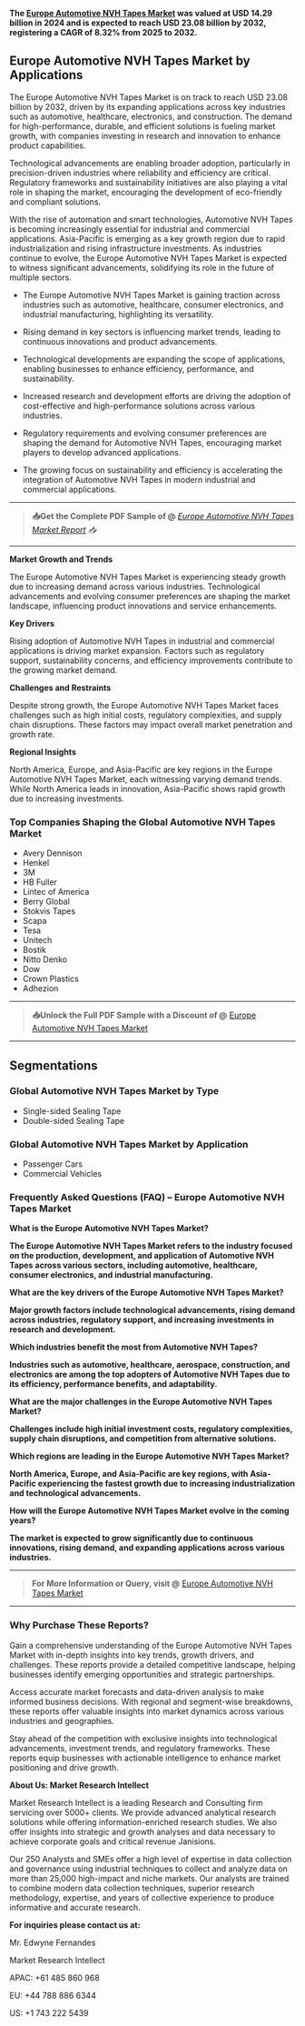 <p><strong>The <a href="https://www.marketresearchintellect.com/download-sample/?rid=953967&amp;utm_source=Pulse-April-Europe&amp;utm_medium=852">Europe Automotive NVH Tapes Market</a> was valued at USD 14.29 billion in 2024 and is expected to reach USD 23.08 billion by 2032, registering a CAGR of 8.32% from 2025 to 2032.</strong></p><h2>Europe Automotive NVH Tapes Market by Applications&nbsp;</h2><p><p>The Europe Automotive NVH Tapes Market is on track to reach USD 23.08 billion by 2032, driven by its expanding applications across key industries such as automotive, healthcare, electronics, and construction. The demand for high-performance, durable, and efficient solutions is fueling market growth, with companies investing in research and innovation to enhance product capabilities.</p><p>Technological advancements are enabling broader adoption, particularly in precision-driven industries where reliability and efficiency are critical. Regulatory frameworks and sustainability initiatives are also playing a vital role in shaping the market, encouraging the development of eco-friendly and compliant solutions.</p><p>With the rise of automation and smart technologies, Automotive NVH Tapes is becoming increasingly essential for industrial and commercial applications. Asia-Pacific is emerging as a key growth region due to rapid industrialization and rising infrastructure investments. As industries continue to evolve, the Europe Automotive NVH Tapes Market is expected to witness significant advancements, solidifying its role in the future of multiple sectors.</p></p><ul><li><p>The Europe Automotive NVH Tapes Market is gaining traction across industries such as automotive, healthcare, consumer electronics, and industrial manufacturing, highlighting its versatility.</p></li><li><p>Rising demand in key sectors is influencing market trends, leading to continuous innovations and product advancements.</p></li><li><p>Technological developments are expanding the scope of applications, enabling businesses to enhance efficiency, performance, and sustainability.</p></li><li><p>Increased research and development efforts are driving the adoption of cost-effective and high-performance solutions across various industries.</p></li><li><p>Regulatory requirements and evolving consumer preferences are shaping the demand for Automotive NVH Tapes, encouraging market players to develop advanced applications.</p></li><li><p>The growing focus on sustainability and efficiency is accelerating the integration of Automotive NVH Tapes in modern industrial and commercial applications.</p></li></ul><hr /><blockquote><p><strong><span class="font-[700]">📥Get the Complete PDF Sample of @ </span></strong><em><span class="font-[700]"><a href="https://www.marketresearchintellect.com/download-sample/?rid=953967&amp;utm_source=Pulse-April-Europe&amp;utm_medium=852" target="_blank" data-tracking-control-name="article-ssr-frontend-pulse_little-text-block" data-tracking-will-navigate="" data-test-link="">Europe Automotive NVH Tapes Market Report</a>&nbsp;📥</span></em></p></blockquote><hr /><p class="" data-start="77" data-end="360"><strong data-start="77" data-end="105">Market Growth and Trends</strong></p><p class="" data-start="77" data-end="360">The Europe Automotive NVH Tapes Market is experiencing steady growth due to increasing demand across various industries. Technological advancements and evolving consumer preferences are shaping the market landscape, influencing product innovations and service enhancements.</p><p class="" data-start="362" data-end="606"><strong data-start="362" data-end="377">Key Drivers</strong></p><p class="" data-start="362" data-end="606">Rising adoption of Automotive NVH Tapes in industrial and commercial applications is driving market expansion. Factors such as regulatory support, sustainability concerns, and efficiency improvements contribute to the growing market demand.</p><p class="" data-start="608" data-end="849"><strong data-start="608" data-end="637">Challenges and Restraints</strong></p><p class="" data-start="608" data-end="849">Despite strong growth, the Europe Automotive NVH Tapes Market faces challenges such as high initial costs, regulatory complexities, and supply chain disruptions. These factors may impact overall market penetration and growth rate.</p><p class="" data-start="851" data-end="1095"><strong data-start="851" data-end="872">Regional Insights</strong></p><p class="" data-start="851" data-end="1095">North America, Europe, and Asia-Pacific are key regions in the Europe Automotive NVH Tapes Market, each witnessing varying demand trends. While North America leads in innovation, Asia-Pacific shows rapid growth due to increasing investments.</p><p><h3>Top Companies Shaping the Global Automotive NVH Tapes Market </h3><ul><li>Avery Dennison</li><li>Henkel</li><li>3M</li><li>HB Fuller</li><li>Lintec of America</li><li>Berry Global</li><li>Stokvis Tapes</li><li>Scapa</li><li>Tesa</li><li>Unitech</li><li>Bostik</li><li>Nitto Denko</li><li>Dow</li><li>Crown Plastics</li><li>Adhezion</li></ul></p><hr /><blockquote><p><strong>📥Unlock the Full PDF Sample with a Discount of @</strong> <a href="https://www.marketresearchintellect.com/ask-for-discount/?rid=953967&amp;utm_source=Pulse-April-Europe&amp;utm_medium=852">Europe Automotive NVH Tapes Market</a></p></blockquote><hr /><p><h2>Segmentations</h2><h3>Global Automotive NVH Tapes Market by Type</h3><ul><li>Single-sided Sealing Tape</li><li>Double-sided Sealing Tape</li></ul><h3>Global Automotive NVH Tapes Market by Application</h3><ul><li>Passenger Cars</li><li>Commercial Vehicles</li></ul></p><h3><strong>Frequently Asked Questions (FAQ) &ndash; Europe Automotive NVH Tapes Market</strong></h3><p><strong>What is the Europe Automotive NVH Tapes Market?</strong></p><p><strong>The Europe Automotive NVH Tapes Market refers to the industry focused on the production, development, and application of Automotive NVH Tapes across various sectors, including automotive, healthcare, consumer electronics, and industrial manufacturing.</strong></p><p><strong>What are the key drivers of the Europe Automotive NVH Tapes Market?</strong></p><p><strong>Major growth factors include technological advancements, rising demand across industries, regulatory support, and increasing investments in research and development.</strong></p><p><strong>Which industries benefit the most from Automotive NVH Tapes?</strong></p><p><strong>Industries such as automotive, healthcare, aerospace, construction, and electronics are among the top adopters of Automotive NVH Tapes due to its efficiency, performance benefits, and adaptability.</strong></p><p><strong>What are the major challenges in the Europe Automotive NVH Tapes Market?</strong></p><p><strong>Challenges include high initial investment costs, regulatory complexities, supply chain disruptions, and competition from alternative solutions.</strong></p><p><strong>Which regions are leading in the Europe Automotive NVH Tapes Market?</strong></p><p><strong>North America, Europe, and Asia-Pacific are key regions, with Asia-Pacific experiencing the fastest growth due to increasing industrialization and technological advancements.</strong></p><p><strong>How will the Europe Automotive NVH Tapes Market evolve in the coming years?</strong></p><p><strong>The market is expected to grow significantly due to continuous innovations, rising demand, and expanding applications across various industries.</strong></p><hr /><blockquote><p><span class="font-[700]"><strong>For More Information or Query, visit&nbsp;@</strong>&nbsp;</span><span class="font-[700]"><a href="https://www.marketresearchintellect.com/product/global-automotive-nvh-tapes-market/?utm_source=Linkedin&utm_medium=852" target="_blank" data-tracking-control-name="article-ssr-frontend-pulse_little-text-block" data-tracking-will-navigate="" data-test-link="">Europe Automotive NVH Tapes Market</a></span></p></blockquote><hr /><h3><strong data-start="0" data-end="31">Why Purchase These Reports?</strong></h3><p class="" data-start="35" data-end="297">Gain a comprehensive understanding of the Europe Automotive NVH Tapes Market with in-depth insights into key trends, growth drivers, and challenges. These reports provide a detailed competitive landscape, helping businesses identify emerging opportunities and strategic partnerships.</p><p class="" data-start="299" data-end="540">Access accurate market forecasts and data-driven analysis to make informed business decisions. With regional and segment-wise breakdowns, these reports offer valuable insights into market dynamics across various industries and geographies.</p><p class="" data-start="542" data-end="784">Stay ahead of the competition with exclusive insights into technological advancements, investment trends, and regulatory frameworks. These reports equip businesses with actionable intelligence to enhance market positioning and drive growth.</p><p><strong><span class="font-[700]">About Us: Market Research Intellect</span></strong></p><p><span class="">Market Research Intellect is a leading Research and Consulting firm servicing over 5000+ clients. We provide advanced analytical research solutions while offering information-enriched research studies.&nbsp;</span>We also offer insights into strategic and growth analyses and data necessary to achieve corporate goals and critical revenue Janisions.</p><p><span class="">Our 250 Analysts and SMEs offer a high level of expertise in data collection and governance using industrial techniques to collect and analyze data on more than 25,000 high-impact and niche markets. Our analysts are trained to combine modern data collection techniques, superior research methodology, expertise, and years of collective experience to produce informative and accurate research.</span></p><p><strong>For inquiries please contact us at:</strong></p><p>Mr. Edwyne Fernandes</p><p>Market Research Intellect</p><p>APAC: +61 485 860 968</p><p>EU: +44 788 886 6344</p><p>US: +1 743 222 5439</p>